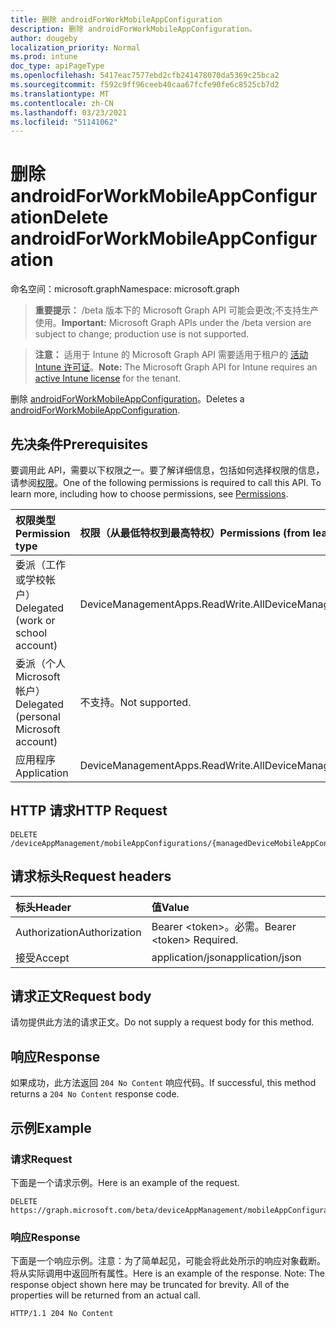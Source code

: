 ```yaml
---
title: 删除 androidForWorkMobileAppConfiguration
description: 删除 androidForWorkMobileAppConfiguration。
author: dougeby
localization_priority: Normal
ms.prod: intune
doc_type: apiPageType
ms.openlocfilehash: 5417eac7577ebd2cfb241478070da5369c25bca2
ms.sourcegitcommit: f592c9ff96ceeb40caa67fcfe90fe6c8525cb7d2
ms.translationtype: MT
ms.contentlocale: zh-CN
ms.lasthandoff: 03/23/2021
ms.locfileid: "51141062"
---
```

# <a name="delete-androidforworkmobileappconfiguration"></a><span data-ttu-id="241cc-103">删除 androidForWorkMobileAppConfiguration</span><span class="sxs-lookup"><span data-stu-id="241cc-103">Delete androidForWorkMobileAppConfiguration</span></span>

<span data-ttu-id="241cc-104">命名空间：microsoft.graph</span><span class="sxs-lookup"><span data-stu-id="241cc-104">Namespace: microsoft.graph</span></span>

> <span data-ttu-id="241cc-105">**重要提示：** /beta 版本下的 Microsoft Graph API 可能会更改;不支持生产使用。</span><span class="sxs-lookup"><span data-stu-id="241cc-105">**Important:** Microsoft Graph APIs under the /beta version are subject to change; production use is not supported.</span></span>

> <span data-ttu-id="241cc-106">**注意：** 适用于 Intune 的 Microsoft Graph API 需要适用于租户的 [活动 Intune 许可证](https://go.microsoft.com/fwlink/?linkid=839381)。</span><span class="sxs-lookup"><span data-stu-id="241cc-106">**Note:** The Microsoft Graph API for Intune requires an [active Intune license](https://go.microsoft.com/fwlink/?linkid=839381) for the tenant.</span></span>

<span data-ttu-id="241cc-107">删除 [androidForWorkMobileAppConfiguration](../resources/intune-apps-androidforworkmobileappconfiguration.md)。</span><span class="sxs-lookup"><span data-stu-id="241cc-107">Deletes a [androidForWorkMobileAppConfiguration](../resources/intune-apps-androidforworkmobileappconfiguration.md).</span></span>

## <a name="prerequisites"></a><span data-ttu-id="241cc-108">先决条件</span><span class="sxs-lookup"><span data-stu-id="241cc-108">Prerequisites</span></span>
<span data-ttu-id="241cc-p101">要调用此 API，需要以下权限之一。要了解详细信息，包括如何选择权限的信息，请参阅[权限](/graph/permissions-reference)。</span><span class="sxs-lookup"><span data-stu-id="241cc-p101">One of the following permissions is required to call this API. To learn more, including how to choose permissions, see [Permissions](/graph/permissions-reference).</span></span>

|<span data-ttu-id="241cc-111">权限类型</span><span class="sxs-lookup"><span data-stu-id="241cc-111">Permission type</span></span>|<span data-ttu-id="241cc-112">权限（从最低特权到最高特权）</span><span class="sxs-lookup"><span data-stu-id="241cc-112">Permissions (from least to most privileged)</span></span>|
|:---|:---|
|<span data-ttu-id="241cc-113">委派（工作或学校帐户）</span><span class="sxs-lookup"><span data-stu-id="241cc-113">Delegated (work or school account)</span></span>|<span data-ttu-id="241cc-114">DeviceManagementApps.ReadWrite.All</span><span class="sxs-lookup"><span data-stu-id="241cc-114">DeviceManagementApps.ReadWrite.All</span></span>|
|<span data-ttu-id="241cc-115">委派（个人 Microsoft 帐户）</span><span class="sxs-lookup"><span data-stu-id="241cc-115">Delegated (personal Microsoft account)</span></span>|<span data-ttu-id="241cc-116">不支持。</span><span class="sxs-lookup"><span data-stu-id="241cc-116">Not supported.</span></span>|
|<span data-ttu-id="241cc-117">应用程序</span><span class="sxs-lookup"><span data-stu-id="241cc-117">Application</span></span>|<span data-ttu-id="241cc-118">DeviceManagementApps.ReadWrite.All</span><span class="sxs-lookup"><span data-stu-id="241cc-118">DeviceManagementApps.ReadWrite.All</span></span>|

## <a name="http-request"></a><span data-ttu-id="241cc-119">HTTP 请求</span><span class="sxs-lookup"><span data-stu-id="241cc-119">HTTP Request</span></span>
<!-- {
  "blockType": "ignored"
}
-->
``` http
DELETE /deviceAppManagement/mobileAppConfigurations/{managedDeviceMobileAppConfigurationId}
```

## <a name="request-headers"></a><span data-ttu-id="241cc-120">请求标头</span><span class="sxs-lookup"><span data-stu-id="241cc-120">Request headers</span></span>
|<span data-ttu-id="241cc-121">标头</span><span class="sxs-lookup"><span data-stu-id="241cc-121">Header</span></span>|<span data-ttu-id="241cc-122">值</span><span class="sxs-lookup"><span data-stu-id="241cc-122">Value</span></span>|
|:---|:---|
|<span data-ttu-id="241cc-123">Authorization</span><span class="sxs-lookup"><span data-stu-id="241cc-123">Authorization</span></span>|<span data-ttu-id="241cc-124">Bearer &lt;token&gt;。必需。</span><span class="sxs-lookup"><span data-stu-id="241cc-124">Bearer &lt;token&gt; Required.</span></span>|
|<span data-ttu-id="241cc-125">接受</span><span class="sxs-lookup"><span data-stu-id="241cc-125">Accept</span></span>|<span data-ttu-id="241cc-126">application/json</span><span class="sxs-lookup"><span data-stu-id="241cc-126">application/json</span></span>|

## <a name="request-body"></a><span data-ttu-id="241cc-127">请求正文</span><span class="sxs-lookup"><span data-stu-id="241cc-127">Request body</span></span>
<span data-ttu-id="241cc-128">请勿提供此方法的请求正文。</span><span class="sxs-lookup"><span data-stu-id="241cc-128">Do not supply a request body for this method.</span></span>

## <a name="response"></a><span data-ttu-id="241cc-129">响应</span><span class="sxs-lookup"><span data-stu-id="241cc-129">Response</span></span>
<span data-ttu-id="241cc-130">如果成功，此方法返回 `204 No Content` 响应代码。</span><span class="sxs-lookup"><span data-stu-id="241cc-130">If successful, this method returns a `204 No Content` response code.</span></span>

## <a name="example"></a><span data-ttu-id="241cc-131">示例</span><span class="sxs-lookup"><span data-stu-id="241cc-131">Example</span></span>

### <a name="request"></a><span data-ttu-id="241cc-132">请求</span><span class="sxs-lookup"><span data-stu-id="241cc-132">Request</span></span>
<span data-ttu-id="241cc-133">下面是一个请求示例。</span><span class="sxs-lookup"><span data-stu-id="241cc-133">Here is an example of the request.</span></span>
``` http
DELETE https://graph.microsoft.com/beta/deviceAppManagement/mobileAppConfigurations/{managedDeviceMobileAppConfigurationId}
```

### <a name="response"></a><span data-ttu-id="241cc-134">响应</span><span class="sxs-lookup"><span data-stu-id="241cc-134">Response</span></span>
<span data-ttu-id="241cc-p102">下面是一个响应示例。注意：为了简单起见，可能会将此处所示的响应对象截断。将从实际调用中返回所有属性。</span><span class="sxs-lookup"><span data-stu-id="241cc-p102">Here is an example of the response. Note: The response object shown here may be truncated for brevity. All of the properties will be returned from an actual call.</span></span>
``` http
HTTP/1.1 204 No Content
```




